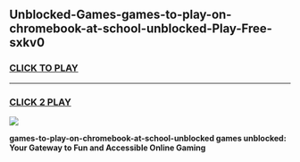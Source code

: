 
## Unblocked-Games-games-to-play-on-chromebook-at-school-unblocked-Play-Free-sxkv0
<h3>
<a href="https://premium76.site?title=games-to-play-on-chromebook-at-school-unblocked&ref=17A">CLICK TO PLAY</a></h3>
<hr>

<h3>
<a href="https://premium76.site?title=games-to-play-on-chromebook-at-school-unblocked&ref=17A">CLICK 2 PLAY</a>
  
</h3>

<a href="https://premium76.site?title=games-to-play-on-chromebook-at-school-unblocked&ref=17A"><img src="https://clearcache.store/games.png"></a>


**games-to-play-on-chromebook-at-school-unblocked games unblocked: Your Gateway to Fun and Accessible Online Gaming**
